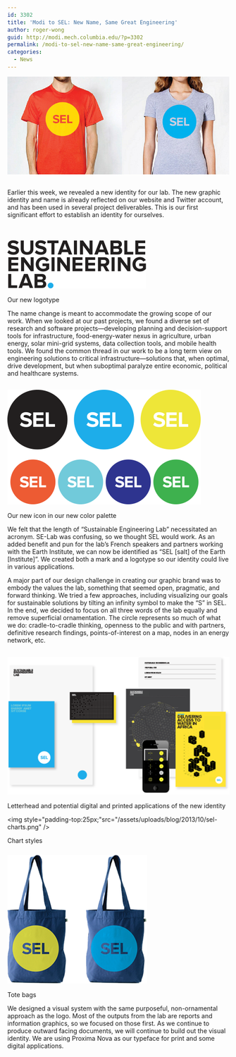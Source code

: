 ```yaml
---
id: 3302
title: 'Modi to SEL: New Name, Same Great Engineering'
author: roger-wong
guid: http://modi.mech.columbia.edu/?p=3302
permalink: /modi-to-sel-new-name-same-great-engineering/
categories:
  - News
---
```

<img style="padding-bottom:15px;" src="/assets/uploads/blog/2013/10/sel-shirts.jpg" /> 

Earlier this week, we revealed a new identity for our lab. The new graphic identity and name is already reflected on our website and Twitter account, and has been used in several project deliverables. This is our first significant effort to establish an identity for ourselves.

<!--more-->

<img style="padding-top:35px;" src="/assets/uploads/blog/2013/10/sel-logotype.png" />  


<p class="wp-caption-text">
  Our new logotype
</p>

The name change is meant to accommodate the growing scope of our work. When we looked at our past projects, we found a diverse set of research and software projects—developing planning and decision-support tools for infrastructure, food-energy-water nexus in agriculture, urban energy, solar mini-grid systems, data collection tools, and mobile health tools. We found the common thread in our work to be a long term view on engineering solutions to critical infrastructure—solutions that, when optimal, drive development, but when suboptimal paralyze entire economic, political and healthcare systems.

<img style="padding-top:15px;" src="/assets/uploads/blog/2013/10/sel-mark.png" /> 

<p class="wp-caption-text">
  Our new icon in our new color palette
</p>

We felt that the length of “Sustainable Engineering Lab” necessitated an acronym. SE-Lab was confusing, so we thought SEL would work. As an added benefit and pun for the lab’s French speakers and partners working with the Earth Institute, we can now be identified as “SEL [salt] of the Earth [Institute]”. We created both a mark and a logotype so our identity could live in various applications.

A major part of our design challenge in creating our graphic brand was to embody the values the lab, something that seemed open, pragmatic, and forward thinking. We tried a few approaches, including visualizing our goals for sustainable solutions by tilting an infinity symbol to make the “S” in SEL. In the end, we decided to focus on all three words of the lab equally and remove superficial ornamentation. The circle represents so much of what we do: cradle-to-cradle thinking, openness to the public and with partners, definitive research findings, points-of-interest on a map, nodes in an energy network, etc.

<img style="padding-top:15px;" src="/assets/uploads/blog/2013/10/sel-printed.png" /> 

<p class="wp-caption-text">
  Letterhead and potential digital and printed applications of the new identity
</p>

<img style="padding-top:25px;"src="/assets/uploads/blog/2013/10/sel-charts.png" /> 

<p class="wp-caption-text">
  Chart styles
</p>

<img style="padding-top:10px;" src="/assets/uploads/blog/2013/10/sel-tote.png" /> 

<p class="wp-caption-text">
  Tote bags
</p>

We designed a visual system with the same purposeful, non-ornamental approach as the logo. Most of the outputs from the lab are reports and information graphics, so we focused on those first. As we continue to produce outward facing documents, we will continue to build out the visual identity. We are using Proxima Nova as our typeface for print and some digital applications.